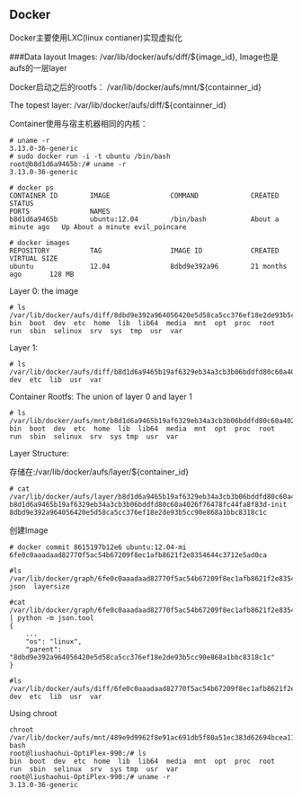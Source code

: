 ## Docker
Docker主要使用LXC(linux contianer)实现虚拟化

###Data layout
Images:
  /var/lib/docker/aufs/diff/${image_id}, Image也是aufs的一层layer

Docker启动之后的rootfs：
  /var/lib/docker/aufs/mnt/${containner_id}

The topest layer:
  /var/lib/docker/aufs/diff/${containner_id}

Container使用与宿主机器相同的内核：
```
# uname -r
3.13.0-36-generic
# sudo docker run -i -t ubuntu /bin/bash 
root@b8d1d6a9465b:/# uname -r
3.13.0-36-generic
```

```
# docker ps
CONTAINER ID        IMAGE               COMMAND             CREATED              STATUS
PORTS               NAMES
b8d1d6a9465b        ubuntu:12.04        /bin/bash           About a minute ago   Up About a minute evil_poincare   

# docker images
REPOSITORY          TAG                 IMAGE ID            CREATED             VIRTUAL SIZE
ubuntu              12.04               8dbd9e392a96        21 months ago       128 MB
```

Layer 0: the image
```
# ls /var/lib/docker/aufs/diff/8dbd9e392a964056420e5d58ca5cc376ef18e2de93b5cc90e868a1bbc8318c1c/
bin  boot  dev  etc  home  lib  lib64  media  mnt  opt  proc  root  run  sbin  selinux  srv  sys  tmp  usr  var
```
Layer 1: 

```
# ls /var/lib/docker/aufs/diff/b8d1d6a9465b19af6329eb34a3cb3b06bddfd80c60a4026f76478fc44fa8f83d
dev  etc  lib  usr  var
```

Container Rootfs: The union of layer 0 and layer 1
```
# ls /var/lib/docker/aufs/mnt/b8d1d6a9465b19af6329eb34a3cb3b06bddfd80c60a4026f76478fc44fa8f83d
bin  boot  dev  etc  home  lib  lib64  media  mnt  opt  proc  root  run  sbin  selinux  srv  sys tmp  usr  var
```

Layer Structure:

存储在:/var/lib/docker/aufs/layer/${container_id}
```
# cat /var/lib/docker/aufs/layer/b8d1d6a9465b19af6329eb34a3cb3b06bddfd80c60a4026f76478fc44fa8f83d
b8d1d6a9465b19af6329eb34a3cb3b06bddfd80c60a4026f76478fc44fa8f83d-init
8dbd9e392a964056420e5d58ca5cc376ef18e2de93b5cc90e868a1bbc8318c1c
```

创建Image
```
# docker commit 8615197b12e6 ubuntu:12.04-mi
6fe0c0aaadaad82770f5ac54b67209f8ec1afb8621f2e8354644c3712e5ad0ca

#ls /var/lib/docker/graph/6fe0c0aaadaad82770f5ac54b67209f8ec1afb8621f2e8354644c3712e5ad0ca/
json  layersize

#cat /var/lib/docker/graph/6fe0c0aaadaad82770f5ac54b67209f8ec1afb8621f2e8354644c3712e5ad0ca/json | python -m json.tool
{
    ...
    "os": "linux",
    "parent": "8dbd9e392a964056420e5d58ca5cc376ef18e2de93b5cc90e868a1bbc8318c1c"
}

#ls /var/lib/docker/aufs/diff/6fe0c0aaadaad82770f5ac54b67209f8ec1afb8621f2e8354644c3712e5ad0ca/
dev  etc  lib  usr  var

```

Using chroot
```
chroot /var/lib/docker/aufs/mnt/489e9d9962f8e91ac691db5f80a51ec383d62694bcea110a4f901c0ae4696d1c bash
root@liushaohui-OptiPlex-990:/# ls
bin  boot  dev  etc  home  lib  lib64  media  mnt  opt  proc  root  run  sbin  selinux  srv  sys tmp  usr  var
root@liushaohui-OptiPlex-990:/# uname -r
3.13.0-36-generic
```
